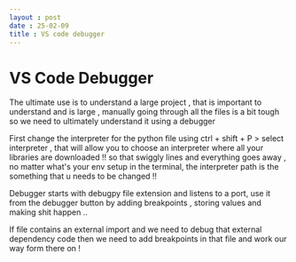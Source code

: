 ```yaml
---
layout : post 
date : 25-02-09
title : VS code debugger 
---
```


# VS Code Debugger 

The ultimate use is to understand a large project , that is important to understand and is large , manually going through all the files is a bit tough so we need to ultimately understand it using a debugger  

First change the interpreter for the python file using ctrl + shift + P  > select interpreter , that will allow you to choose an interpreter where all your libraries are downloaded !! so that swiggly lines and everything goes away , no matter what's your env setup in the terminal, the interpreter path is the something that u needs to be changed !! 


Debugger starts with debugpy file extension and listens to a port, use it from the debugger button by adding breakpoints , storing values and making shit happen .. 


If file contains an external import and we need to debug that external dependency code then we need to add breakpoints in that file and work our way form there on ! 


